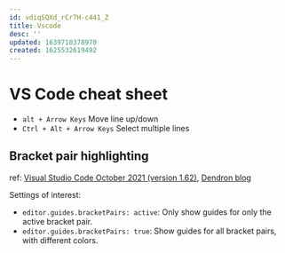 ```yaml
---
id: vdiqSQXd_rCr7H-c441_Z
title: Vscode
desc: ''
updated: 1639710378970
created: 1625532619492
---
```

# VS Code cheat sheet

- `alt + Arrow Keys` Move line up/down
- `Ctrl + Alt + Arrow Keys` Select multiple lines

## Bracket pair highlighting

ref: [Visual Studio Code October 2021 (version 1.62)](https://code.visualstudio.com/updates/v1_62#_improved-bracket-pair-guides), [Dendron blog](https://blog.dendron.so/notes/V2Cjla9vzM69Z280j5bXB/)

Settings of interest:
- `editor.guides.bracketPairs: active`: Only show guides for only the active bracket pair.
- `editor.guides.bracketPairs: true`: Show guides for all bracket pairs, with different colors.
